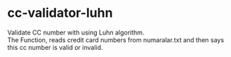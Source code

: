 # cc-validator-luhn
Validate CC number with using Luhn algorithm.</br>
The Function, reads credit card numbers from numaralar.txt and then says this cc number is valid or invalid.
